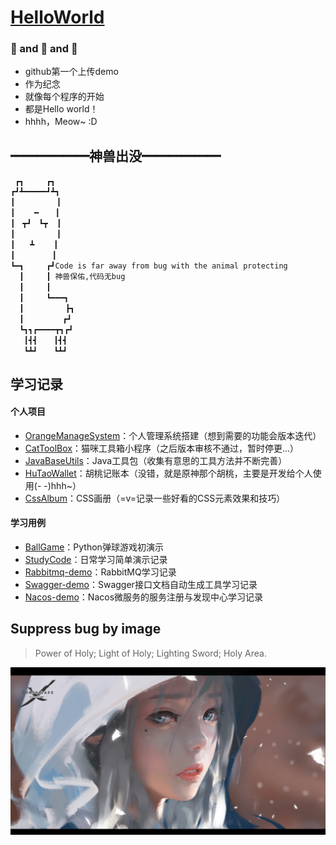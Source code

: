 # [HelloWorld](https://tangerinespecter.github.io/HelloWorld/sunflower/)

### 🌻 and 🍊 and 👻

- github第一个上传demo
- 作为纪念
- 就像每个程序的开始
- 都是Hello world！
- hhhh，Meow~ :D

## ━━━━━━神兽出没━━━━━━ 
```
 ┏┓　　　┏┓ 
┏┛┻━━━━━┛┻┓
┃　　　　　 ┃
┃　 　━　  ┃
┃　┳┛　┗┳  ┃
┃　　　　　 ┃
┃　　┻　　 ┃ 
┃　　　　　┃ 　　
┗━┓　　　┏┛Code is far away from bug with the animal protecting 
  ┃　　　┃ 神兽保佑,代码无bug 
  ┃　　　┃  　　　　
  ┃　　　┗━━━┓ 
  ┃　　　　　 ┣┓ 
  ┃　　　　  ┏┛  　　　　
  ┗┓┓┏━━━━┳┓┏┛  　　　　　
   ┃┫┫　  ┃┫┫ 
   ┗┻┛　  ┗┻┛
```

## 学习记录

#### 个人项目

- [OrangeManageSystem](https://github.com/TangerineSpecter/OrangeManageSystem)：个人管理系统搭建（想到需要的功能会版本迭代）
- [CatToolBox](https://github.com/TangerineSpecter/CatToolBox)：猫咪工具箱小程序（之后版本审核不通过，暂时停更...）
- [JavaBaseUtils](https://github.com/TangerineSpecter/JavaBaseUtils)：Java工具包（收集有意思的工具方法并不断完善）
- [HuTaoWallet](https://github.com/TangerineSpecter/HuTaoWallet)：胡桃记账本（没错，就是原神那个胡桃，主要是开发给个人使用(- -)hhh~）
- [CssAlbum](https://github.com/TangerineSpecter/CssAlbum)：CSS画册（=v=记录一些好看的CSS元素效果和技巧）

#### 学习用例

- [BallGame](https://github.com/TangerineSpecter/BallGame)：Python弹球游戏初演示
- [StudyCode](https://github.com/TangerineSpecter/StudyCode)：日常学习简单演示记录
- [Rabbitmq-demo](https://github.com/TangerineSpecter/Rabbitmq-demo)：RabbitMQ学习记录
- [Swagger-demo](https://github.com/TangerineSpecter/Swagger-demo)：Swagger接口文档自动生成工具学习记录
- [Nacos-demo](https://github.com/TangerineSpecter/Nacos-demo)：Nacos微服务的服务注册与发现中心学习记录

## Suppress bug by image
>Power of Holy; Light of Holy; Lighting Sword; Holy Area. 

<img src="img/1.jpg">
